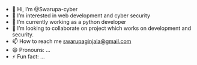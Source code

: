 - 👋 Hi, I’m @Swarupa-cyber
- 👀 I’m interested in web development and cyber security 
- 🌱 I’m currently working as a python developer 
- 💞️ I’m looking to collaborate on project which works on development and security.
- 📫 How to reach me swarupaginjala@gmail.com
- 😄 Pronouns: ...
- ⚡ Fun fact: ...

<!---
Swarupa-cyber/Swarupa-cyber is a ✨ special ✨ repository because its `README.md` (this file) appears on your GitHub profile.
You can click the Preview link to take a look at your changes.
--->

